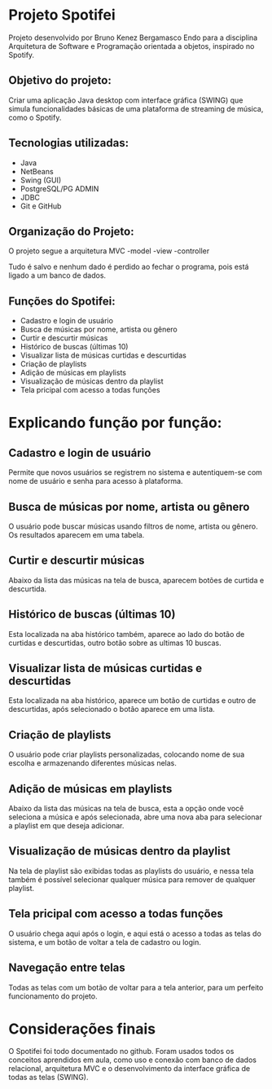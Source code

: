 # Projeto Spotifei


Projeto desenvolvido por Bruno Kenez Bergamasco Endo para a disciplina Arquitetura de Software e Programação orientada a objetos, inspirado no Spotify.

## Objetivo do projeto:

Criar uma aplicação Java desktop com interface gráfica (SWING) que simula funcionalidades básicas de uma plataforma de streaming de música, como o Spotify.


## Tecnologias utilizadas:

- Java 
- NetBeans
- Swing (GUI)
- PostgreSQL/PG ADMIN
- JDBC
- Git e GitHub


## Organização do Projeto:

O projeto segue a arquitetura MVC
-model
-view
-controller

Tudo é salvo e nenhum dado é perdido ao fechar o programa, pois está ligado a um banco de dados.

## Funções do Spotifei:

- Cadastro e login de usuário
- Busca de músicas por nome, artista ou gênero
- Curtir e descurtir músicas
- Histórico de buscas (últimas 10)
- Visualizar lista de músicas curtidas e descurtidas
- Criação de playlists
- Adição de músicas em playlists
- Visualização de músicas dentro da playlist
- Tela pricipal com acesso a todas funções

# Explicando função por função:

## Cadastro e login de usuário
Permite que novos usuários se registrem no sistema e autentiquem-se com nome de usuário e senha para acesso à plataforma.

## Busca de músicas por nome, artista ou gênero
O usuário pode buscar músicas usando filtros de nome, artista ou gênero. Os resultados aparecem em uma tabela.

## Curtir e descurtir músicas
Abaixo da lista das músicas na tela de busca, aparecem botões de curtida e descurtida.

## Histórico de buscas (últimas 10)
Esta localizada na aba histórico também, aparece ao lado do botão de curtidas e descurtidas, outro botão sobre as ultimas 10 buscas.

## Visualizar lista de músicas curtidas e descurtidas
Esta localizada na aba histórico, aparece um botão de curtidas e outro de descurtidas, após selecionado o botão aparece em uma lista.

## Criação de playlists
O usuário pode criar playlists personalizadas, colocando nome de sua escolha e armazenando diferentes músicas nelas.

## Adição de músicas em playlists
Abaixo da lista das músicas na tela de busca, esta a opção onde você seleciona a música e após selecionada, abre uma nova aba para selecionar a playlist em que deseja adicionar.

## Visualização de músicas dentro da playlist
Na tela de playlist são exibidas todas as playlists do usuário, e nessa tela também é possível selecionar qualquer música para remover de qualquer playlist.

## Tela pricipal com acesso a todas funções
O usuário chega aqui após o login, e aqui está o acesso a todas as telas do sistema, e um botão de voltar a tela de cadastro ou login.
## Navegação entre telas 
Todas as telas com um botão de voltar para a tela anterior, para um perfeito funcionamento do projeto.

# Considerações finais
O Spotifei foi todo documentado no github. Foram usados todos os conceitos aprendidos em aula, como uso e conexão com banco de dados relacional, arquitetura MVC e o desenvolvimento da interface gráfica de todas as telas (SWING).
